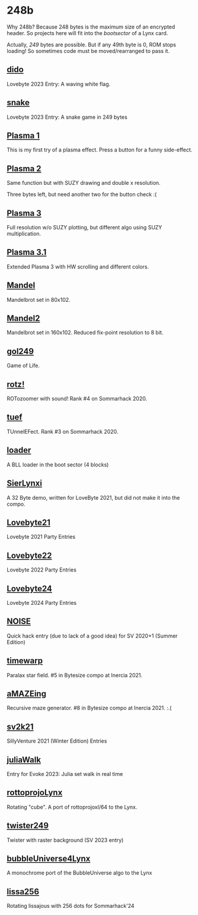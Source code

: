 # 248b

Why 248b? Because 248 bytes is the maximum size of an encrypted header.
So projects here will fit into the _bootsector_ of a Lynx card.

Actually, *249* bytes are possible. But if any 49th byte is 0, ROM stops loading!
So sometimes code must be moved/rearranged to pass it.

## [dido](dido)

Lovebyte 2023 Entry: A waving white flag.

## [snake](snake)

Lovebyte 2023 Entry: A snake game in 249 bytes

## [Plasma 1](plasma1)

This is my first try of a plasma effect. Press a button for a funny side-effect.

## [Plasma 2](plasma2)

Same function but with SUZY drawing and double x resolution.

Three bytes left, but need another two for the button check :(

## [Plasma 3](plasma3)

Full resolution w/o SUZY plotting, but different algo using SUZY multiplication.

## [Plasma 3.1](plasma3.1)

Extended Plasma 3 with HW scrolling and different colors.

## [Mandel](mandel)

Mandelbrot set in 80x102.

## [Mandel2](mandel2)

Mandelbrot set in 160x102. Reduced fix-point resolution to 8 bit.

## [gol249](gol249)

Game of Life.

## [rotz!](rotz)

ROTozoomer with sound! Rank #4 on Sommarhack 2020.

## [tuef](tuef)

TUnnelEFect. Rank #3 on Sommarhack 2020.

## [loader](loader)

A BLL loader in the boot sector (4 blocks)

## [SierLynxi](sierLynxi)

A 32 Byte demo, written for LoveByte 2021, but did not make it into the compo.

## [Lovebyte21](lovebyte21)

Lovebyte 2021 Party Entries

## [Lovebyte22](lovebyte22)

Lovebyte 2022 Party Entries

## [Lovebyte24](lovebyte24)

Lovebyte 2024 Party Entries

## [NOISE](noise)

Quick hack entry (due to lack of a good idea) for SV 2020+1 (Summer Edition)

## [timewarp](timewarp)

Paralax star field. #5 in Bytesize compo at Inercia 2021.

## [aMAZEing](aMAZEing)

Recursive maze generator. #8 in Bytesize compo at Inercia 2021. :.(

## [sv2k21](sv2k21)

SillyVenture 2021 (Winter Edition) Entries

## [juliaWalk](juliaWalk)

Entry for Evoke 2023: Julia set walk in real time

## [rottoprojoLynx](rottoprojoLynx)

Rotating "cube". A port of rottoprojoxl/64 to the Lynx.

## [twister249](twister249)

Twister with raster background (SV 2023 entry)

## [bubbleUniverse4Lynx](bubbleUniverse4Lynx)

A monochrome port of the BubbleUniverse algo to the Lynx

## [lissa256](lissa256)

Rotating lissajous with 256 dots for Sommarhack'24
